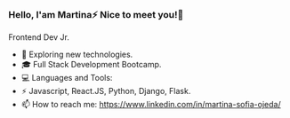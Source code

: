 ### Hello, I'am Martina⚡ Nice to meet you!👋
Frontend Dev Jr.
- 🤔 Exploring new technologies.
- 🎓 Full Stack Development Bootcamp.
- 💻 Languages and Tools: 
- ⚡ Javascript, React.JS, Python, Django, Flask.
- 📫 How to reach me: https://www.linkedin.com/in/martina-sofia-ojeda/

